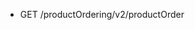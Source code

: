 <!--
    ATTENTION: This file was generated via gradle!
               Do NOT manually edit this file! Any such changes will be overwritten!
-->

* GET /productOrdering/v2/productOrder
